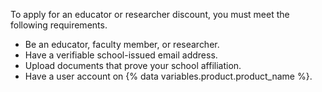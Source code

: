 To apply for an educator or researcher discount, you must meet the following requirements.

- Be an educator, faculty member, or researcher.
- Have a verifiable school-issued email address.
- Upload documents that prove your school affiliation.
- Have a user account on {% data variables.product.product_name %}.

